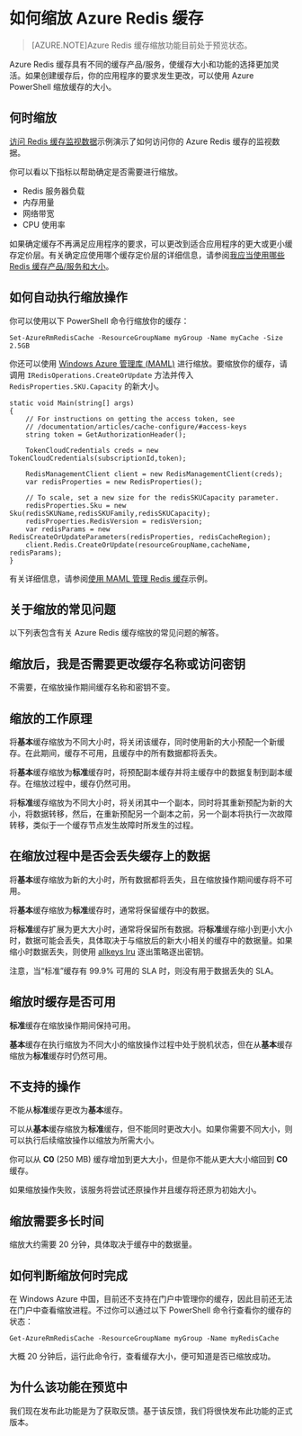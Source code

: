 <properties 
	pageTitle="如何缩放 Azure Redis 缓存" 
	description="了解如何缩放你的 Azure Redis 缓存实例" 
	services="redis-cache" 
	documentationCenter="" 
	authors="steved0x" 
	manager="dwrede" 
	editor=""/>

<tags 
	ms.service="cache" 
	ms.date="09/10/2015" 
	wacn.date=""/>

# 如何缩放 Azure Redis 缓存

>[AZURE.NOTE]Azure Redis 缓存缩放功能目前处于预览状态。

Azure Redis 缓存具有不同的缓存产品/服务，使缓存大小和功能的选择更加灵活。如果创建缓存后，你的应用程序的要求发生更改，可以使用 Azure PowerShell 缩放缓存的大小。

## 何时缩放

[访问 Redis 缓存监视数据](https://github.com/rustd/RedisSamples/tree/master/CustomMonitoring)示例演示了如何访问你的 Azure Redis 缓存的监视数据。

你可以看以下指标以帮助确定是否需要进行缩放。

-	Redis 服务器负载
-	内存用量
-	网络带宽
-	CPU 使用率

如果确定缓存不再满足应用程序的要求，可以更改到适合应用程序的更大或更小缓存定价层。有关确定应使用哪个缓存定价层的详细信息，请参阅[我应当使用哪些 Redis 缓存产品/服务和大小](/documentation/articles/cache-faq#what-redis-cache-offering-and-size-should-i-use)。

## 如何自动执行缩放操作
你可以使用以下 PowerShell 命令行缩放你的缓存：

	Set-AzureRmRedisCache -ResourceGroupName myGroup -Name myCache -Size 2.5GB

你还可以使用 [Windows Azure 管理库 (MAML)](http://azure.microsoft.com/zh-cn/updates/management-libraries-for-net-release-announcement/) 进行缩放。要缩放你的缓存，请调用 `IRedisOperations.CreateOrUpdate` 方法并传入 `RedisProperties.SKU.Capacity` 的新大小。

    static void Main(string[] args)
    {
        // For instructions on getting the access token, see
        // /documentation/articles/cache-configure/#access-keys
        string token = GetAuthorizationHeader();

        TokenCloudCredentials creds = new TokenCloudCredentials(subscriptionId,token);

        RedisManagementClient client = new RedisManagementClient(creds);
        var redisProperties = new RedisProperties();

        // To scale, set a new size for the redisSKUCapacity parameter.
        redisProperties.Sku = new Sku(redisSKUName,redisSKUFamily,redisSKUCapacity);
        redisProperties.RedisVersion = redisVersion;
        var redisParams = new RedisCreateOrUpdateParameters(redisProperties, redisCacheRegion);
        client.Redis.CreateOrUpdate(resourceGroupName,cacheName, redisParams);
    }

有关详细信息，请参阅[使用 MAML 管理 Redis 缓存](https://github.com/rustd/RedisSamples/tree/master/ManageCacheUsingMAML)示例。

## 关于缩放的常见问题

以下列表包含有关 Azure Redis 缓存缩放的常见问题的解答。

## 缩放后，我是否需要更改缓存名称或访问密钥

不需要，在缩放操作期间缓存名称和密钥不变。

## 缩放的工作原理

将**基本**缓存缩放为不同大小时，将关闭该缓存，同时使用新的大小预配一个新缓存。在此期间，缓存不可用，且缓存中的所有数据都将丢失。

将**基本**缓存缩放为**标准**缓存时，将预配副本缓存并将主缓存中的数据复制到副本缓存。在缩放过程中，缓存仍然可用。

将**标准**缓存缩放为不同大小时，将关闭其中一个副本，同时将其重新预配为新的大小，将数据转移，然后，在重新预配另一个副本之前，另一个副本将执行一次故障转移，类似于一个缓存节点发生故障时所发生的过程。

## 在缩放过程中是否会丢失缓存上的数据

将**基本**缓存缩放为新的大小时，所有数据都将丢失，且在缩放操作期间缓存将不可用。

将**基本**缓存缩放为**标准**缓存时，通常将保留缓存中的数据。

将**标准**缓存扩展为更大大小时，通常将保留所有数据。将**标准**缓存缩小到更小大小时，数据可能会丢失，具体取决于与缩放后的新大小相关的缓存中的数据量。如果缩小时数据丢失，则使用 [allkeys lru](http://redis.io/topics/lru-cache) 逐出策略逐出密钥。

注意，当“标准”缓存有 99.9% 可用的 SLA 时，则没有用于数据丢失的 SLA。

## 缩放时缓存是否可用

**标准**缓存在缩放操作期间保持可用。

**基本**缓存在执行缩放为不同大小的缩放操作过程中处于脱机状态，但在从**基本**缓存缩放为**标准**缓存时仍然可用。

## 不支持的操作

不能从**标准**缓存更改为**基本**缓存。

可以从**基本**缓存缩放为**标准**缓存，但不能同时更改大小。如果你需要不同大小，则可以执行后续缩放操作以缩放为所需大小。

你可以从 **C0** (250 MB) 缓存增加到更大大小，但是你不能从更大大小缩回到 **C0** 缓存。

如果缩放操作失败，该服务将尝试还原操作并且缓存将还原为初始大小。

## 缩放需要多长时间

缩放大约需要 20 分钟，具体取决于缓存中的数据量。

## 如何判断缩放何时完成

在 Windows Azure 中国，目前还不支持在门户中管理你的缓存，因此目前还无法在门户中查看缩放进程。不过你可以通过以下 PowerShell 命令行查看你的缓存的状态：

	Get-AzureRmRedisCache -ResourceGroupName myGroup -Name myRedisCache

大概 20 分钟后，运行此命令行，查看缓存大小，便可知道是否已缩放成功。

## 为什么该功能在预览中

我们现在发布此功能是为了获取反馈。基于该反馈，我们将很快发布此功能的正式版本。





  
<!-- IMAGES -->
[redis-cache-pricing-tier-part]: ./media/cache-how-to-scale/redis-cache-pricing-tier-part.png

[redis-cache-pricing-tier-blade]: ./media/cache-how-to-scale/redis-cache-pricing-tier-blade.png

[redis-cache-scaling]: ./media/cache-how-to-scale/redis-cache-scaling.png

<!---HONumber=74-->